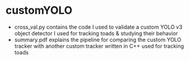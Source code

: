 # customYOLO

- cross_val.py contains the code I used to validate a custom YOLO v3 object detector I used for tracking toads & studying their behavior
- summary.pdf explains the pipeline for comparing the custom YOLO tracker with another custom tracker written in C++ used for tracking toads
